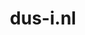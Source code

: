 ---
layout: post
title: "dus-i.nl"
internal_url: "/dutchgov/dus-i.nl.html"
subdomains_count: 18
all_subdomains_count: 37
urls_count: 15
ssl_rank: 95
http_rank: 59.666666666667
url_link: /data/dus-i.nl/urls.txt
all_subdomains_link: /data/dus-i.nl/all_subdomains.txt
subdomains_link: /data/dus-i.nl/subdomains.txt
categories: dutchgov
---